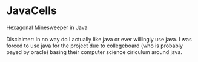 # JavaCells
Hexagonal Minesweeper in Java

Disclaimer: In no way do I actually like java or ever willingly use java. I was forced to use java for the project due to collegeboard (who is probably payed by oracle) basing their computer science ciriculum around java.
